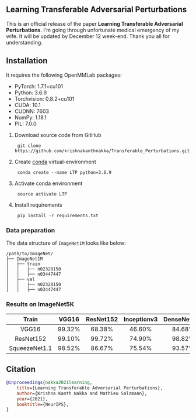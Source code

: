
## Learning Transferable Adversarial Perturbations

This is an official release of the paper **Learning Transferable Adversarial Perturbations**. I'm going through unfortunate medical emergency of my wife. It will be updated by December 12 week-end. Thank you all for understanding.



## Installation

It requires the following OpenMMLab packages:

- PyTorch: 1.7.1+cu101
- Python: 3.6.9
- Torchvision: 0.8.2+cu101
- CUDA: 10.1
- CUDNN: 7603
- NumPy: 1.18.1
- PIL: 7.0.0

1. Download source code from GitHub
   ```
    git clone https://github.com/krishnakanthnakka/Transferable_Perturbations.git
   ```
2. Create [conda](https://docs.conda.io/en/latest/miniconda.html) virtual-environment
   ```
    conda create --name LTP python=3.6.9
   ```
3. Activate conda environment
   ```
    source activate LTP
   ```
4. Install requirements
   ```
    pip install -r requirements.txt
    ```


### Data preparation

The data structure of ```ImageNet1M``` looks like below:

```text
/path/to/ImageNet/
├── ImageNet1M
│   ├── train
│   │   ├── n02328150
│   │   ├── n03447447
│   ├── val
│   │   ├── n02328150
│   │   ├── n03447447
```


### Results on ImageNet5K

| Train  | VGG16 | ResNet152 | Inceptionv3 | DenseNet121 | SqueezeNet1.1 | ShuffleNet  | MNASNet  |    MobileNet |
| :---:  | :---: | :---:     | :---:       | :---:       | :---:      | :---:       |  :---:   |       :---:  |
|  VGG16| 99.32% |68.38%    | 46.60%        |84.68%      | 86.52%     | 67.84%      | 90.44%   |   60.08%     |
|ResNet152|99.10%|  99.72%  | 74.90%        |  98.82%   | 89.12%        | 96.48%    | 94.00%    |86.44%         |
|SqueezeNet1.1|  98.52%|   86.67%|   75.54% |   93.57%  |  92.47% |   89.44%        | 92.91%    |   82.75%|

## Citation

```bibtex
@inproceedings{nakka2021learning,
    title={Learning Transferable Adversarial Perturbations},
    author={Krishna Kanth Nakka and Mathieu Salzmann},
    year={2021},
    booktitle={NeurIPS},
}
```
